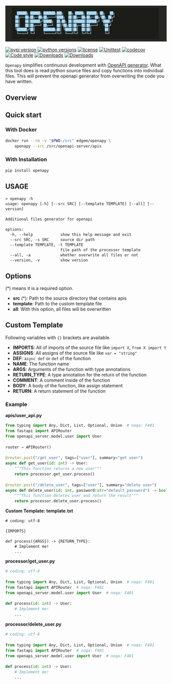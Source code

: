 ![openapy Logo](https://raw.githubusercontent.com/edge-minato/openapy/main/docs/img/logo.jpg)


[![pypi version](https://img.shields.io/pypi/v/openapy.svg?style=flat)](https://pypi.org/pypi/openapy/)
[![python versions](https://img.shields.io/pypi/pyversions/openapy.svg?style=flat)](https://pypi.org/pypi/openapy/)
[![license](https://img.shields.io/pypi/l/openapy.svg?style=flat)](https://github.com/edge-minato/openapy/blob/master/LICENSE)
[![Unittest](https://github.com/edge-minato/openapy/actions/workflows/unittest.yml/badge.svg)](https://github.com/edge-minato/openapy/actions/workflows/unittest.yml)
[![codecov](https://codecov.io/gh/edge-minato/openapy/branch/main/graph/badge.svg?token=YDZAMKUNS0)](https://codecov.io/gh/edge-minato/openapy)
[![Code style](https://img.shields.io/badge/code%20style-black-000000.svg)](https://github.com/psf/black")
[![Downloads](https://pepy.tech/badge/openapy)](https://pepy.tech/project/openapy)
[![Downloads](https://pepy.tech/badge/openapy/week)](https://pepy.tech/project/openapy)


`Openapy` simplifies continuous development with [OpenAPI generator](https://github.com/OpenAPITools/openapi-generator).
What this tool does is read python source files and copy functions into individual files.
This will prevent the openapi generator from overwriting the code you have written.



## Overview

## Quick start

### With Docker

```sh
docker run --rm -v "$PWD:/src" edgem/openapy \
    openapy --src /src/openapi-server/apis
```


### With Installation

```
pip install openapy
```

## USAGE

```
> openapy -h
usage: openapy [-h] [--src SRC] [--template TEMPLATE] [--all] [--version]

Additional files generator for openapi

options:
  -h, --help            show this help message and exit
  --src SRC, -s SRC     source dir path
  --template TEMPLATE, -t TEMPLATE
                        file path of the processor template
  --all, -a             whether overwrite all files or not
  --version, -v         show version
```

## Options

(*) means it is a required option.

- **src** (*): Path to the source directory that contains apis
- **template**: Path to the custom template file
- **all**: With this option, all files will be overwritten

## Custom Template

Following variables with `{}` brackets are available.

- **IMPORTS**: All of imports of the source file like `import X`, `from X import Y`
- **ASSIGNS**: All assigns of the source file like `var = "string"`
- **DEF**: `async def` or `def` of the function
- **NAME**: The function name
- **ARGS**: Arguments of the function with type annotations
- **RETURN_TYPE**: A type annotation for the return of the function
- **COMMENT**: A comment inside of the function
- **BODY**: A body of the function, like assign statement
- **RETURN**: A return statement of the function


### Example


**apis/user_api.py**

```python
from typing import Any, Dict, List, Optional, Union  # noqa: F401
from fastapi import APIRouter
from openapi_server.model.user import User

router = APIRouter()

@router.post("/get_user", tags=["user"], summary="get user")
async def get_user(id: int) -> User:
    """This function returns a new user"""
    return processor.get_user.process()

@router.post("/delete_user", tags=["user"], summary="delete user")
async def delete_user(id: int, password:str="default_password") -> bool:
    """This function deletes user and return the result"""
    return processor.delete_user.process()
```

**Custom Template: template.txt**

```
# coding: utf-8

{IMPORTS}

def process({ARGS}) -> {RETURN_TYPE}:
    # Implement me!
    ...
```

**processor/get_user.py**

```python
# coding: utf-8

from typing import Any, Dict, List, Optional, Union  # noqa: F401
from fastapi import APIRouter  # noqa: F401
from openapi_server.model.user import User  # noqa: F401

def process(id: int) -> User:
    # Implement me!
    ...
```

**processor/delete_user.py**

```python
# coding: utf-8

from typing import Any, Dict, List, Optional, Union  # noqa: F401
from fastapi import APIRouter  # noqa: F401
from openapi_server.model.user import User  # noqa: F401

def process(id: int) -> User:
    # Implement me!
    ...
```
